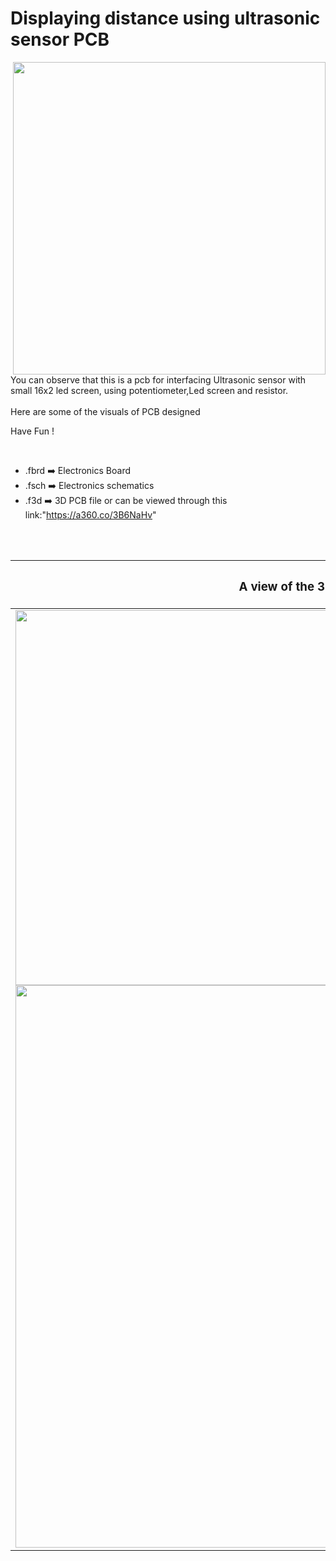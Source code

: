




<h1>Displaying distance using ultrasonic sensor PCB</h1>

<div>
   <img width=500 align=right src="https://github.com/yatharthagr7/Dive-into-Electronics/blob/main/PCB%20Designs/26-Displaying%20distance%20using%20ultrasonic%20sensor/ultrasonic_pcb%20v1.png"/>
   <p>You can observe that this is a pcb for interfacing Ultrasonic sensor with small 16x2 led screen, using potentiometer,Led screen and resistor.
     <br><br>Here are some of the visuals of PCB designed<br>
        
   Have Fun !
  </p>
<br>

   - .fbrd ➡️ Electronics Board
   - .fsch ➡️ Electronics schematics
   - .f3d  ➡️ 3D PCB file or can be viewed through this link:"https://a360.co/3B6NaHv"
   
<br> <br>  
<div align=center>
   
| <h3>A view of the 3D file</h2> | <h3>Schematic Diagram for PCB</h3> |      
| --- | --- |
| <img width=600 align=center src="https://github.com/yatharthagr7/Dive-into-Electronics/blob/main/PCB%20Designs/26-Displaying%20distance%20using%20ultrasonic%20sensor/img1.png"/><br><img width=900 align=center src="https://github.com/yatharthagr7/Dive-into-Electronics/blob/main/PCB%20Designs/26-Displaying%20distance%20using%20ultrasonic%20sensor/img2.png"/> |    <img width="700" src="https://github.com/yatharthagr7/Dive-into-Electronics/blob/main/PCB%20Designs/26-Displaying%20distance%20using%20ultrasonic%20sensor/schematics.png"> | 
 
</div>

 




